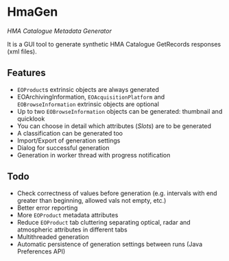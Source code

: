 HmaGen
======

*HMA Catalogue Metadata Generator*

It is a GUI tool to generate synthetic HMA Catalogue GetRecords responses (xml files).

Features
--------
* `EOProduct`s extrinsic objects are always generated
* EOArchivingInformation, `EOAcquisitionPlatform` and `EOBrowseInformation` extrinsic objects are optional
* Up to two `EOBrowseInformation` objects can be generated: thumbnail and quicklook
* You can choose in detail which attributes (_Slots_) are to be generated
* A classification can be generated too
* Import/Export of generation settings
* Dialog for successful generation
* Generation in worker thread with progress notification

Todo
----
* Check correctness of values before generation (e.g. intervals with end greater than beginning, allowed vals not empty, etc.)
* Better error reporting
* More `EOProduct` metadata attributes
* Reduce `EOProduct` tab cluttering separating optical, radar and atmospheric attributes in different tabs
* Multithreaded generation
* Automatic persistence of generation settings between runs (Java Preferences API)